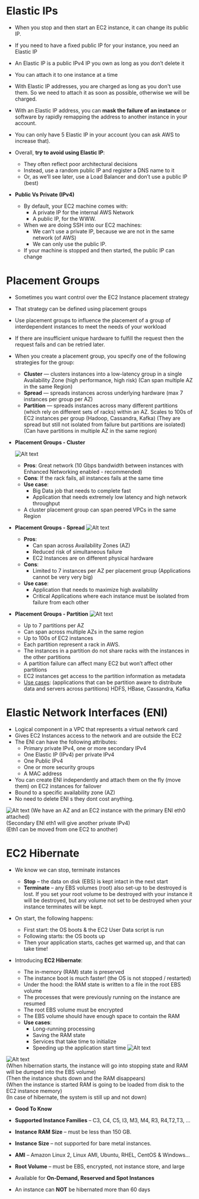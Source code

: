# Elastic IPs

- When you stop and then start an EC2 instance, it can change its public IP.
- If you need to have a fixed public IP for your instance, you need an Elastic IP
- An Elastic IP is a public IPv4 IP you own as long as you don’t delete it
- You can attach it to one instance at a time
- With Elastic IP addresses, you are charged as long as you don't use them. So we need to attach it as soon as possible, otherwise we will be charged.
-  With an Elastic IP address, you can **mask the failure of an instance** or software by rapidly remapping the address to another instance in your account.
- You can only have 5 Elastic IP in your account (you can ask AWS to increase that).
- Overall, **try to avoid using Elastic IP**:
    - They often reflect poor architectural decisions
    - Instead, use a random public IP and register a DNS name to it
    - Or, as we’ll see later, use a Load Balancer and don’t use a public IP (best)

- **Public Vs Private (IPv4)**

    - By default, your EC2 machine comes with:
        - A private IP for the internal AWS Network
        - A public IP, for the WWW.
    - When we are doing SSH into our EC2 machines:
        - We can’t use a private IP, because we are not in the same network (of AWS)
        - We can only use the public IP.
    - If your machine is stopped and then started, the public IP can change

# Placement Groups

- Sometimes you want control over the EC2 Instance placement strategy
- That strategy can be defined using placement groups
- Use placement groups to influence the placement of a group of interdependent instances to meet the needs of your workload
- If there are insufficient unique hardware to fulfill the request then the request fails and can be retried later.
- When you create a placement group, you specify one of the following strategies for the group:
    - **Cluster** — clusters instances into a low-latency group in a single Availability Zone (high performance, high risk) (Can span multiple AZ in the same Region)
    - **Spread** — spreads instances across underlying hardware (max 7 instances per group per AZ)
    - **Partition** — spreads instances across many different partitions (which rely on different sets of racks) within an AZ. Scales to 100s of EC2 instances per group (Hadoop, Cassandra, Kafka) (They are spread but still not isolated from failure but partitions are isolated) (Can have partitions in multiple AZ in the same region)

- **Placement Groups - Cluster**

    ![Alt text](images/PlacementGroup1.png)
    - **Pros**: Great network (10 Gbps bandwidth between instances with Enhanced Networking enabled - recommended)
    - **Cons**: If the rack fails, all instances fails at the same time
    - **Use case**:
        - Big Data job that needs to complete fast
        - Application that needs extremely low latency and high network throughput
    - A cluster placement group can span peered VPCs in the same Region

- **Placement Groups - Spread**
    ![Alt text](images/PlacementGroup2.png)
    - **Pros**:
        - Can span across Availability Zones (AZ)
        - Reduced risk of simultaneous failure
        - EC2 Instances are on different physical hardware
    - **Cons**:
        - Limited to 7 instances per AZ per placement group (Applications cannot be very very big)
    - **Use case**:
        - Application that needs to maximize high availability
        - Critical Applications where each instance must be isolated from failure from each other

- **Placement Groups - Partition**
    ![Alt text](images/PlacementGroup3.png)
    - Up to 7 partitions per AZ
    - Can span across multiple AZs in the same region
    - Up to 100s of EC2 instances
    - Each partition represent a rack in AWS.
    - The instances in a partition do not share racks with the instances in the other partitions
    - A partition failure can affect many EC2 but won’t affect other partitions
    - EC2 instances get access to the partition information as metadata
    - <u>Use cases</u>: (applications that can be partition aware to distribute data and servers across partitions) HDFS, HBase, Cassandra, Kafka  

# Elastic Network Interfaces (ENI)
- Logical component in a VPC that represents a virtual network card
- Gives EC2 Instances access to the network and are outside the EC2
- The ENI can have the following attributes:
	- Primary private IPv4, one or more secondary IPv4
	- One Elastic IP (IPv4) per private IPv4
	- One Public IPv4
	- One or more security groups
	- A MAC address
- You can create ENI independently and attach them on the fly (move them) on EC2 instances for failover
- Bound to a specific availability zone (AZ)
- No need to delete ENI s they dont cost anything.

![Alt text](images/ENI.png)
(We have an AZ and an EC2 instance with the primary ENI eth0 attached)  
(Secondary ENI eth1 will give another private IPv4)  
(Eth1 can be moved from one EC2 to another)  

# EC2 Hibernate
- We know we can stop, terminate instances
	- **Stop** – the data on disk (EBS) is kept intact in the next start
	- **Terminate** – any EBS volumes (root) also set-up to be destroyed is lost. If you set your root volume to be destroyed with your instance it will be destroyed, but any volume not set to be destroyed when your instance terminates will be kept.
    
- On start, the following happens:
	- First start: the OS boots & the EC2 User Data script is run
	- Following starts: the OS boots up
	- Then your application starts, caches get warmed up, and that can take time!
- Introducing **EC2 Hibernate**:
	- The in-memory (RAM) state is preserved
	- The instance boot is much faster! (the OS is not stopped / restarted)
	- Under the hood: the RAM state is written to a file in the root EBS volume
    - The processes that were previously running on the instance are resumed
	- The root EBS volume must be encrypted
    - The EBS volume should have enough space to contain the RAM
	- **Use cases**:
		- Long-running processing
		- Saving the RAM state
		- Services that take time to initialize
        - Speeding up the application start time
    ![Alt text](images/Hibernate1.png)

![Alt text](images/Hibernate.png)  
(When hibernation starts, the instance will go into stopping state and RAM will be dumped into the EBS volume)  
(Then the instance shuts down and the RAM disappears)  
(When the instance is started RAM is going to be loaded from disk to the EC2 instance memory)  
(In case of hibernate, the system is still up and not down)  

- **Good To Know**

- **Supported Instance Families** – C3, C4, C5, I3, M3, M4, R3, R4,T2,T3, ...
- **Instance RAM Size** – must be less than 150 GB.
- **Instance Size** – not supported for bare metal instances.
- **AMI** – Amazon Linux 2, Linux AMI, Ubuntu, RHEL, CentOS & Windows... 
- **Root Volume** – must be EBS, encrypted, not instance store, and large
- Available for **On-Demand, Reserved and Spot Instances**
- An instance can **NOT** be hibernated more than 60 days